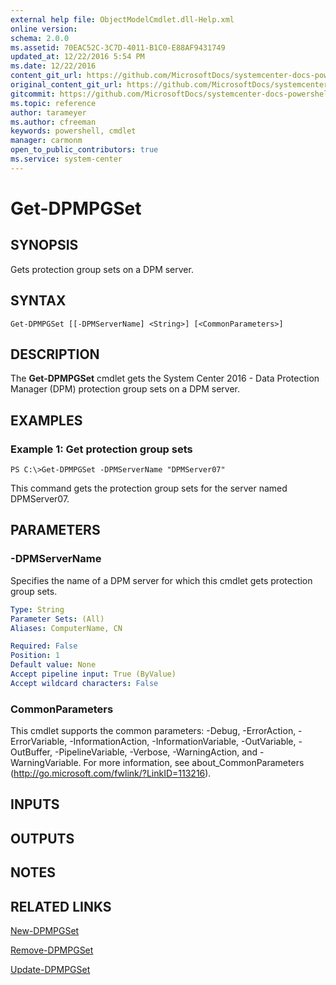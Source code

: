 ```yaml
---
external help file: ObjectModelCmdlet.dll-Help.xml
online version: 
schema: 2.0.0
ms.assetid: 70EAC52C-3C7D-4011-B1C0-E88AF9431749
updated_at: 12/22/2016 5:54 PM
ms.date: 12/22/2016
content_git_url: https://github.com/MicrosoftDocs/systemcenter-docs-powershell/blob/master/systemcenter-cmdlets/SystemCenter2016/DataProtectionManager/vlatest/Get-DPMPGSet.md
original_content_git_url: https://github.com/MicrosoftDocs/systemcenter-docs-powershell/blob/master/systemcenter-cmdlets/SystemCenter2016/DataProtectionManager/vlatest/Get-DPMPGSet.md
gitcommit: https://github.com/MicrosoftDocs/systemcenter-docs-powershell/blob/17c3a51bd892aad46c731d9f381f0704b4815004/systemcenter-cmdlets/SystemCenter2016/DataProtectionManager/vlatest/Get-DPMPGSet.md
ms.topic: reference
author: tarameyer
ms.author: cfreeman
keywords: powershell, cmdlet
manager: carmonm
open_to_public_contributors: true
ms.service: system-center
---
```


# Get-DPMPGSet

## SYNOPSIS
Gets protection group sets on a DPM server.

## SYNTAX

```
Get-DPMPGSet [[-DPMServerName] <String>] [<CommonParameters>]
```

## DESCRIPTION
The **Get-DPMPGSet** cmdlet gets the System Center 2016 - Data Protection Manager (DPM) protection group sets on a DPM server.

## EXAMPLES

### Example 1: Get protection group sets
```
PS C:\>Get-DPMPGSet -DPMServerName "DPMServer07"
```

This command gets the protection group sets for the server named DPMServer07.

## PARAMETERS

### -DPMServerName
Specifies the name of a DPM server for which this cmdlet gets protection group sets.

```yaml
Type: String
Parameter Sets: (All)
Aliases: ComputerName, CN

Required: False
Position: 1
Default value: None
Accept pipeline input: True (ByValue)
Accept wildcard characters: False
```

### CommonParameters
This cmdlet supports the common parameters: -Debug, -ErrorAction, -ErrorVariable, -InformationAction, -InformationVariable, -OutVariable, -OutBuffer, -PipelineVariable, -Verbose, -WarningAction, and -WarningVariable. For more information, see about_CommonParameters (http://go.microsoft.com/fwlink/?LinkID=113216).

## INPUTS

## OUTPUTS

## NOTES

## RELATED LINKS

[New-DPMPGSet](xref:SystemCenter2016/DataProtectionManager/vlatest/New-DPMPGSet.md)

[Remove-DPMPGSet](xref:SystemCenter2016/DataProtectionManager/vlatest/Remove-DPMPGSet.md)

[Update-DPMPGSet](xref:SystemCenter2016/DataProtectionManager/vlatest/Update-DPMPGSet.md)

